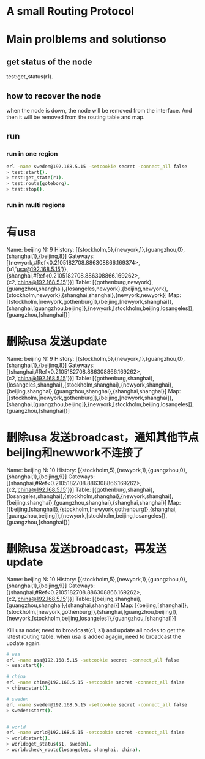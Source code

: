 # A small Routing Protocol


# Main prolblems and solutionso

## get status of the node
test:get_status(r1).


## how to recover the node

when the node is down, the node will be removed from the interface. And then it will be removed from the routing table and map.

## run

### run in one region
```bash
erl -name sweden@192.168.5.15 -setcookie secret -connect_all false 
> test:start().
> test:get_state(r1).
> test:route(goteborg).
> test:stop().
```

### run in multi regions

# 有usa

Name: beijing
 N: 9
History: [{stockholm,5},{newyork,1},{guangzhou,0},{shanghai,1},{beijing,8}]
Gateways: [{newyork,#Ref<0.2105182708.886308866.169374>,{u1,'usa@192.168.5.15'}},{shanghai,#Ref<0.2105182708.886308866.169262>,{c2,'china@192.168.5.15'}}]
Table: [{gothenburg,newyork},{guangzhou,shanghai},{losangeles,newyork},{beijing,newyork},{stockholm,newyork},{shanghai,shanghai},{newyork,newyork}]
Map: [{stockholm,[newyork,gothenburg]},{beijing,[newyork,shanghai]},{shanghai,[guangzhou,beijing]},{newyork,[stockholm,beijing,losangeles]},{guangzhou,[shanghai]}]

# 删除usa 发送update
Name: beijing
 N: 9
History: [{stockholm,5},{newyork,1},{guangzhou,0},{shanghai,1},{beijing,8}]
Gateways: [{shanghai,#Ref<0.2105182708.886308866.169262>,{c2,'china@192.168.5.15'}}]
Table: [{gothenburg,shanghai},{losangeles,shanghai},{stockholm,shanghai},{newyork,shanghai},{beijing,shanghai},{guangzhou,shanghai},{shanghai,shanghai}]
Map: [{stockholm,[newyork,gothenburg]},{beijing,[newyork,shanghai]},{shanghai,[guangzhou,beijing]},{newyork,[stockholm,beijing,losangeles]},{guangzhou,[shanghai]}]

# 删除usa 发送broadcast，通知其他节点beijing和newwork不连接了
Name: beijing
 N: 10
History: [{stockholm,5},{newyork,1},{guangzhou,0},{shanghai,1},{beijing,9}]
Gateways: [{shanghai,#Ref<0.2105182708.886308866.169262>,{c2,'china@192.168.5.15'}}]
Table: [{gothenburg,shanghai},{losangeles,shanghai},{stockholm,shanghai},{newyork,shanghai},{beijing,shanghai},{guangzhou,shanghai},{shanghai,shanghai}]
Map: [{beijing,[shanghai]},{stockholm,[newyork,gothenburg]},{shanghai,[guangzhou,beijing]},{newyork,[stockholm,beijing,losangeles]},{guangzhou,[shanghai]}]

# 删除usa 发送broadcast，再发送update
Name: beijing
 N: 10
History: [{stockholm,5},{newyork,1},{guangzhou,0},{shanghai,1},{beijing,9}]
Gateways: [{shanghai,#Ref<0.2105182708.886308866.169262>,{c2,'china@192.168.5.15'}}]
Table: [{beijing,shanghai},{guangzhou,shanghai},{shanghai,shanghai}]
Map: [{beijing,[shanghai]},{stockholm,[newyork,gothenburg]},{shanghai,[guangzhou,beijing]},{newyork,[stockholm,beijing,losangeles]},{guangzhou,[shanghai]}]


Kill usa node; need to broadcast(c1, s1) and update all nodes to get the latest routing table.
when usa is added agagin, need to broadcast the update again.

```bash
# usa
erl -name usa@192.168.5.15 -setcookie secret -connect_all false 
> usa:start().

# china
erl -name china@192.168.5.15 -setcookie secret -connect_all false 
> china:start().

# sweden
erl -name sweden@192.168.5.15 -setcookie secret -connect_all false 
> sweden:start().


# world
erl -name world@192.168.5.15 -setcookie secret -connect_all false 
> world:start().
> world:get_status(s1, sweden).
> world:check_route(losangeles, shanghai, china).
```